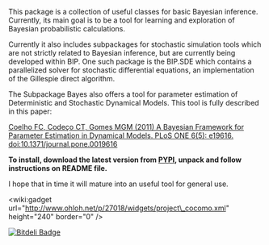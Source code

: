 This package is a collection of useful classes for basic Bayesian inference. Currently, its main goal is to be a tool for learning and exploration of Bayesian probabilistic calculations.

Currently it also includes subpackages for stochastic simulation tools which are not strictly related to Bayesian inference, but are currently being developed within BIP. One such package is the BIP.SDE which contains a parallelized solver for stochastic differential equations, an implementation of the Gillespie direct algorithm.

The Subpackage Bayes also offers a tool for parameter estimation of Deterministic and Stochastic Dynamical Models. This tool is fully described in this paper:

[Coelho FC, Codeço CT, Gomes MGM (2011) A Bayesian Framework for Parameter Estimation in Dynamical Models. PLoS ONE 6(5): e19616. doi:10.1371/journal.pone.0019616](http://www.plosone.org/article/info%3Adoi%2F10.1371%2Fjournal.pone.0019616)

**To install, download the latest version from [PYPI](https://pypi.python.org/pypi/BIP), unpack and follow instructions on README file.**

I hope that in time it will mature into an useful tool for general use.

&lt;wiki:gadget url="http://www.ohloh.net/p/27018/widgets/project\_cocomo.xml" height="240"  border="0" /&gt;





[![Bitdeli Badge](https://d2weczhvl823v0.cloudfront.net/fccoelho/bayesian-inference/trend.png)](https://bitdeli.com/free "Bitdeli Badge")

